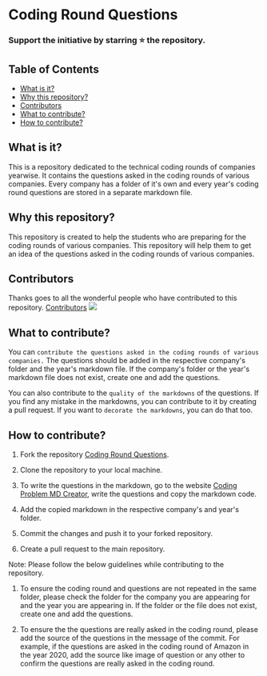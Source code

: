 # Coding Round Questions

### Support the initiative by starring ⭐ the repository.

## Table of Contents

- [What is it?](#what-is-it)
- [Why this repository?](#why-this-repository)
- [Contributors](#contributors)
- [What to contribute?](#what-to-contribute)
- [How to contribute?](#how-to-contribute)

## What is it?

This is a repository dedicated to the technical coding rounds of companies yearwise. It contains the questions asked in the coding rounds of various companies. Every company has a folder of it's own and every year's coding round questions are stored in a separate markdown file.

## Why this repository?

This repository is created to help the students who are preparing for the coding rounds of various companies. This repository will help them to get an idea of the questions asked in the coding rounds of various companies.

## Contributors

Thanks goes to all the wonderful people who have contributed to this repository. [Contributors](https://github.com/jindalujjwal0720/CodingRounds/graphs/contributors)
<a href="https://github.com/jindalujjwal0720/CodingRounds/graphs/contributors">
<img src="https://contrib.rocks/image?repo=jindalujjwal0720/CodingRounds" />
</a>

## What to contribute?

You can `contribute the questions asked in the coding rounds of various companies.` The questions should be added in the respective company's folder and the year's markdown file. If the company's folder or the year's markdown file does not exist, create one and add the questions.

You can also contribute to the `quality of the markdowns` of the questions. If you find any mistake in the markdowns, you can contribute to it by creating a pull request. If you want to `decorate the markdowns`, you can do that too.

## How to contribute?

1. Fork the repository [Coding Round Questions](https://github.com/jindalujjwal0720/CodingRounds/).

2. Clone the repository to your local machine.

3. To write the questions in the markdown, go to the website [Coding Problem MD Creator](https://jindalujjwal0720.github.io/CodingProblemMDCreator/), write the questions and copy the markdown code.

4. Add the copied markdown in the respective company's and year's folder.

5. Commit the changes and push it to your forked repository.

6. Create a pull request to the main repository.

Note: Please follow the below guidelines while contributing to the repository.

1. To ensure the coding round and questions are not repeated in the same folder, please check the folder for the company you are appearing for and the year you are appearing in. If the folder or the file does not exist, create one and add the questions.

2. To ensure the the questions are really asked in the coding round, please add the source of the questions in the message of the commit. For example, if the questions are asked in the coding round of Amazon in the year 2020, add the source like image of question or any other to confirm the questions are really asked in the coding round.
